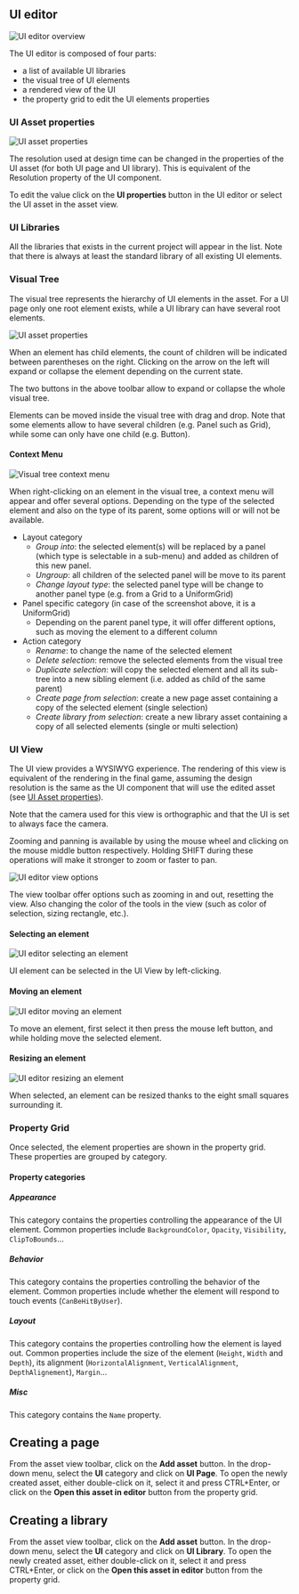 ## UI editor

![UI editor overview](media/ui-editor-overview.png)

The UI editor is composed of four parts:

* a list of available UI libraries
* the visual tree of UI elements
* a rendered view of the UI
* the property grid to edit the UI elements properties

### UI Asset properties

![UI asset properties](media/ui-asset-properties.png)

The resolution used at design time can be changed in the properties of the UI asset (for both UI page and UI
library). This is equivalent of the Resolution property of the UI component.

To edit the value click on the **UI properties** button in the UI editor or select the UI asset in the asset
view.

### UI Libraries

All the libraries that exists in the current project will appear in the list. Note that there is always at least
the standard library of all existing UI elements.

### Visual Tree

The visual tree represents the hierarchy of UI elements in the asset. For a UI page only one root element exists,
while a UI library can have several root elements.

![UI asset properties](media/ui-editor-visual-tree.png)

When an element has child elements, the count of children will be indicated between parentheses on the right.
Clicking on the arrow on the left will expand or collapse the element depending on the current state.

The two buttons in the above toolbar allow to expand or collapse the whole visual tree.

Elements can be moved inside the visual tree with drag and drop. Note that some elements allow to have several
children (e.g. Panel such as Grid), while some can only have one child (e.g. Button).

#### Context Menu

![Visual tree context menu](media/ui-editor-context-menu.png)

When right-clicking on an element in the visual tree, a context menu will appear and offer several options.
Depending on the type of the selected element and also on the type of its parent, some options will or will not be
available.

* Layout category
  * *Group into*: the selected element(s) will be replaced by a panel (which type is selectable in a sub-menu) and
    added as children of this new panel.
  * *Ungroup*: all children of the selected panel will be move to its parent
  * *Change layout type*: the selected panel type will be change to another panel type (e.g. from a Grid to a 
    UniformGrid)
* Panel specific category (in case of the screenshot above, it is a UniformGrid)
  * Depending on the parent panel type, it will offer different options, such as moving the element to a different
    column
* Action category
  * *Rename*: to change the name of the selected element
  * *Delete selection*: remove the selected elements from the visual tree
  * *Duplicate selection*: will copy the selected element and all its sub-tree into a new sibling element (i.e.
    added as child of the same parent)
  * *Create page from selection*: create a new page asset containing a copy of the selected element (single
    selection)
  * *Create library from selection*: create a new library asset containing a copy of all selected elements (single
    or multi selection)

### UI View

The UI view provides a WYSIWYG experience. The rendering of this view is equivalent of the rendering in the final
game, assuming the design resolution is the same as the UI component that will use the edited asset (see 
[UI Asset properties](#ui-asset-properties)).

Note that the camera used for this view is orthographic and that the UI is set to always face the camera.

Zooming and panning is available by using the mouse wheel and clicking on the mouse middle button respectively.
Holding SHIFT during these operations will make it stronger to zoom or faster to pan.

![UI editor view options](media/ui-editor-view-options.png)

The view toolbar offer options such as zooming in and out, resetting the view. Also changing the color of the
tools in the view (such as color of selection, sizing rectangle, etc.).

#### Selecting an element

![UI editor selecting an element](media/ui-editor-selecting.gif)

UI element can be selected in the UI View by left-clicking.

#### Moving an element

![UI editor moving an element](media/ui-editor-moving.gif)

To move an element, first select it then press the mouse left button, and while holding move the selected element.

#### Resizing an element

![UI editor resizing an element](media/ui-editor-resizing.gif)

When selected, an element can be resized thanks to the eight small squares surrounding it.

### Property Grid

Once selected, the element properties are shown in the property grid. These properties are grouped by category.

#### Property categories

##### Appearance

This category contains the properties controlling the appearance of the UI element. Common properties include
`BackgroundColor`, `Opacity`, `Visibility`, `ClipToBounds`...

##### Behavior

This category contains the properties controlling the behavior of the element. Common properties include whether the
element will respond to touch events (`CanBeHitByUser`).

##### Layout

This category contains the properties controlling how the element is layed out. Common properties include the size
of the element (`Height`, `Width` and `Depth`), its alignment (`HorizontalAlignment`, `VerticalAlignment`,
`DepthAlignement`), `Margin`...

##### Misc

This category contains the `Name` property. 

## Creating a page

From the asset view toolbar, click on the **Add asset** button. In the drop-down menu, select the **UI**
category and click on **UI Page**. To open the newly created asset, either double-click on it, select it
and press CTRL+Enter, or click on the **Open this asset in editor** button from the property grid.

## Creating a library

From the asset view toolbar, click on the **Add asset** button. In the drop-down menu, select the **UI**
category and click on **UI Library**. To open the newly created asset, either double-click on it, select it
and press CTRL+Enter, or click on the **Open this asset in editor** button from the property grid.